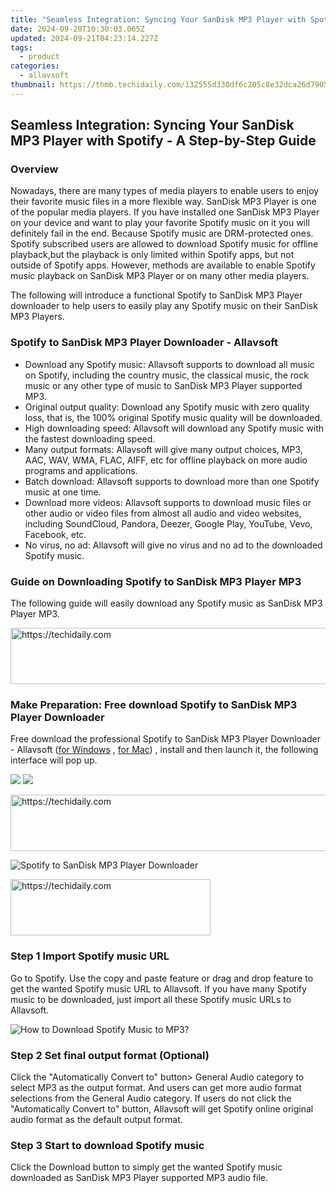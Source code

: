 ```yaml
---
title: "Seamless Integration: Syncing Your SanDisk MP3 Player with Spotify - A Step-by-Step Guide"
date: 2024-09-20T10:30:03.065Z
updated: 2024-09-21T04:23:14.227Z
tags:
  - product
categories:
  - allavsoft
thumbnail: https://thmb.techidaily.com/132555d330df6c205c8e32dca26d7905a91b5054d60d992a4b9ddb9496678dda.png
---
```


## Seamless Integration: Syncing Your SanDisk MP3 Player with Spotify - A Step-by-Step Guide

### Overview

Nowadays, there are many types of media players to enable users to enjoy their favorite music files in a more flexible way. SanDisk MP3 Player is one of the popular media players. If you have installed one SanDisk MP3 Player on your device and want to play your favorite Spotify music on it you will definitely fail in the end. Because Spotify music are DRM-protected ones. Spotify subscribed users are allowed to download Spotify music for offline playback,but the playback is only limited within Spotify apps, but not outside of Spotify apps. However, methods are available to enable Spotify music playback on SanDisk MP3 Player or on many other media players.

The following will introduce a functional Spotify to SanDisk MP3 Player downloader to help users to easily play any Spotify music on their SanDisk MP3 Players.

### Spotify to SanDisk MP3 Player Downloader - Allavsoft

* Download any Spotify music: Allavsoft supports to download all music on Spotify, including the country music, the classical music, the rock music or any other type of music to SanDisk MP3 Player supported MP3.
* Original output quality: Download any Spotify music with zero quality loss, that is, the 100% original Spotify music quality will be downloaded.
* High downloading speed: Allavsoft will download any Spotify music with the fastest downloading speed.
* Many output formats: Allavsoft will give many output choices, MP3, AAC, WAV, WMA, FLAC, AIFF, etc for offline playback on more audio programs and applications.
* Batch download: Allavsoft supports to download more than one Spotify music at one time.
* Download more videos: Allavsoft supports to download music files or other audio or video files from almost all audio and video websites, including SoundCloud, Pandora, Deezer, Google Play, YouTube, Vevo, Facebook, etc.
* No virus, no ad: Allavsoft will give no virus and no ad to the downloaded Spotify music.

### Guide on Downloading Spotify to SanDisk MP3 Player MP3

The following guide will easily download any Spotify music as SanDisk MP3 Player MP3.

<!-- affiliate ads begin -->
<a href="https://imp.i357552.net/c/5597632/1061528/11832" target="_top" id="1061528">
  <img src="//a.impactradius-go.com/display-ad/11832-1061528" border="0" alt="https://techidaily.com" width="728" height="90"/>
</a>
<img height="0" width="0" src="https://imp.i357552.net/i/5597632/1061528/11832" style="position:absolute;visibility:hidden;" border="0" />
<!-- affiliate ads end -->

### Make Preparation: Free download Spotify to SanDisk MP3 Player Downloader

Free download the professional Spotify to SanDisk MP3 Player Downloader - Allavsoft ([for Windows](https://tools.techidaily.com/allavsoft/products/) , [for Mac](https://tools.techidaily.com/allavsoft/products/)) , install and then launch it, the following interface will pop up.

[![](https://www.allavsoft.com/how-to/../images/how-to/free-download-win.jpg)](https://tools.techidaily.com/allavsoft/products/) [![](https://www.allavsoft.com/how-to/../images/how-to/free-download-mac.jpg)](https://tools.techidaily.com/allavsoft/products/)

<!-- affiliate ads begin -->
<a href="https://aligracehair.sjv.io/c/5597632/2012420/19272" target="_top" id="2012420">
  <img src="//a.impactradius-go.com/display-ad/19272-2012420" border="0" alt="https://techidaily.com" width="728" height="90"/>
</a>
<img height="0" width="0" src="https://aligracehair.sjv.io/i/5597632/2012420/19272" style="position:absolute;visibility:hidden;" border="0" />
<!-- affiliate ads end -->

![Spotify to SanDisk MP3 Player Downloader](https://www.allavsoft.com/how-to/../images/allavsoft/screen-shot-600.jpg)

<!-- affiliate ads begin -->
<a href="https://bluettius.sjv.io/c/5597632/2139113/17108" target="_top" id="2139113">
  <img src="//a.impactradius-go.com/display-ad/17108-2139113" border="0" alt="https://techidaily.com" width="320" height="90"/>
</a>
<img height="0" width="0" src="https://bluettius.sjv.io/i/5597632/2139113/17108" style="position:absolute;visibility:hidden;" border="0" />
<!-- affiliate ads end -->

### Step 1 Import Spotify music URL

Go to Spotify. Use the copy and paste feature or drag and drop feature to get the wanted Spotify music URL to Allavsoft. If you have many Spotify music to be downloaded, just import all these Spotify music URLs to Allavsoft.

![How to Download Spotify Music to MP3?](https://www.allavsoft.com/how-to/../images/how-to/download-rtmp-video/download-rtmp-video.jpg)

### Step 2 Set final output format (Optional)

Click the "Automatically Convert to" button> General Audio category to select MP3 as the output format. And users can get more audio format selections from the General Audio category. If users do not click the "Automatically Convert to" button, Allavsoft will get Spotify online original audio format as the default output format.

### Step 3 Start to download Spotify music

Click the Download button to simply get the wanted Spotify music downloaded as SanDisk MP3 Player supported MP3 audio file.

<ins class="adsbygoogle"
     style="display:block"
     data-ad-format="autorelaxed"
     data-ad-client="ca-pub-7571918770474297"
     data-ad-slot="1223367746"></ins>

<ins class="adsbygoogle"
     style="display:block"
     data-ad-client="ca-pub-7571918770474297"
     data-ad-slot="8358498916"
     data-ad-format="auto"
     data-full-width-responsive="true"></ins>



